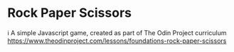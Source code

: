 # Rock Paper Scissors

ℹ️ A simple Javascript game, created as part of The Odin Project curriculum
https://www.theodinproject.com/lessons/foundations-rock-paper-scissors